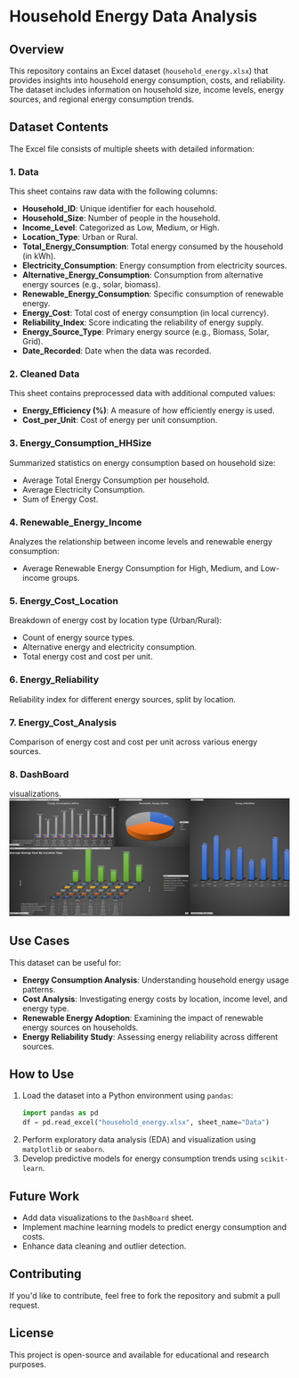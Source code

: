 # Household Energy Data Analysis

## Overview
This repository contains an Excel dataset (`household_energy.xlsx`) that provides insights into household energy consumption, costs, and reliability. The dataset includes information on household size, income levels, energy sources, and regional energy consumption trends.

## Dataset Contents
The Excel file consists of multiple sheets with detailed information:

### 1. Data
This sheet contains raw data with the following columns:
- **Household_ID**: Unique identifier for each household.
- **Household_Size**: Number of people in the household.
- **Income_Level**: Categorized as Low, Medium, or High.
- **Location_Type**: Urban or Rural.
- **Total_Energy_Consumption**: Total energy consumed by the household (in kWh).
- **Electricity_Consumption**: Energy consumption from electricity sources.
- **Alternative_Energy_Consumption**: Consumption from alternative energy sources (e.g., solar, biomass).
- **Renewable_Energy_Consumption**: Specific consumption of renewable energy.
- **Energy_Cost**: Total cost of energy consumption (in local currency).
- **Reliability_Index**: Score indicating the reliability of energy supply.
- **Energy_Source_Type**: Primary energy source (e.g., Biomass, Solar, Grid).
- **Date_Recorded**: Date when the data was recorded.

### 2. Cleaned Data
This sheet contains preprocessed data with additional computed values:
- **Energy_Efficiency (%)**: A measure of how efficiently energy is used.
- **Cost_per_Unit**: Cost of energy per unit consumption.

### 3. Energy_Consumption_HHSize
Summarized statistics on energy consumption based on household size:
- Average Total Energy Consumption per household.
- Average Electricity Consumption.
- Sum of Energy Cost.

### 4. Renewable_Energy_Income
Analyzes the relationship between income levels and renewable energy consumption:
- Average Renewable Energy Consumption for High, Medium, and Low-income groups.

### 5. Energy_Cost_Location
Breakdown of energy cost by location type (Urban/Rural):
- Count of energy source types.
- Alternative energy and electricity consumption.
- Total energy cost and cost per unit.

### 6. Energy_Reliability
Reliability index for different energy sources, split by location.

### 7. Energy_Cost_Analysis
Comparison of energy cost and cost per unit across various energy sources.

### 8. DashBoard
visualizations.
![Dashboard Image](DashBoard.png)

## Use Cases
This dataset can be useful for:
- **Energy Consumption Analysis**: Understanding household energy usage patterns.
- **Cost Analysis**: Investigating energy costs by location, income level, and energy type.
- **Renewable Energy Adoption**: Examining the impact of renewable energy sources on households.
- **Energy Reliability Study**: Assessing energy reliability across different sources.

## How to Use
1. Load the dataset into a Python environment using `pandas`:
   ```python
   import pandas as pd
   df = pd.read_excel("household_energy.xlsx", sheet_name="Data")
   ```
2. Perform exploratory data analysis (EDA) and visualization using `matplotlib` or `seaborn`.
3. Develop predictive models for energy consumption trends using `scikit-learn`.

## Future Work
- Add data visualizations to the `DashBoard` sheet.
- Implement machine learning models to predict energy consumption and costs.
- Enhance data cleaning and outlier detection.

## Contributing
If you'd like to contribute, feel free to fork the repository and submit a pull request.

## License
This project is open-source and available for educational and research purposes.

